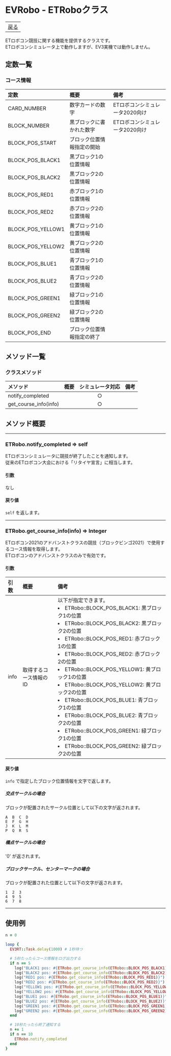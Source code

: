 # EVRobo - ETRoboクラス

<table width="100%"><tr><td align="right"><a href="README.md">戻る</a></td></tr></table>

ETロボコン競技に関する機能を提供するクラスです。  
ETロボコンシミュレータ上で動作しますが、EV3実機では動作しません。

## 定数一覧

### コース情報

|定数|概要|備考|
|:--|:--|:--|
|CARD_NUMBER|数字カードの数字|ETロボコンシミュレータ2020向け|
|BLOCK_NUMBER|黒ブロックに書かれた数字|ETロボコンシミュレータ2020向け|
|BLOCK_POS_START|ブロック位置情報指定の開始||
|BLOCK_POS_BLACK1|黒ブロック1の位置情報||
|BLOCK_POS_BLACK2|黒ブロック2の位置情報||
|BLOCK_POS_RED1|赤ブロック1の位置情報||
|BLOCK_POS_RED2|赤ブロック2の位置情報||
|BLOCK_POS_YELLOW1|黄ブロック1の位置情報||
|BLOCK_POS_YELLOW2|黄ブロック2の位置情報||
|BLOCK_POS_BLUE1|青ブロック1の位置情報||
|BLOCK_POS_BLUE2|青ブロック2の位置情報||
|BLOCK_POS_GREEN1|緑ブロック1の位置情報||
|BLOCK_POS_GREEN2|緑ブロック2の位置情報||
|BLOCK_POS_END|ブロック位置情報指定の終了||

## メソッド一覧

### クラスメソッド

|メソッド|概要|シミュレータ対応|備考|
|:--|:--|:-:|:--|
|notify_completed||○||
|get_course_info(info)||○||

## メソッド概要

---

### ETRobo.notify_completed => self

ETロボコンシミュレータに競技が終了したことを通知します。  
従来のETロボコン大会における「リタイヤ宣言」に相当します。

#### 引数

なし

#### 戻り値

`self` を返します。

---

### ETRobo.get_course_info(info) => Integer

ETロボコン2021のアドバンストクラスの競技（ブロックビンゴ2021）で使用するコース情報を取得します。  
ETロボコンのアドバンストクラスのみで有効です。

#### 引数

|引数|概要|備考|
|:--|:--|:--|
|info|取得するコース情報のID|以下が指定できます。<li>ETRobo::BLOCK_POS_BLACK1: 黒ブロック1の位置<li>ETRobo::BLOCK_POS_BLACK2: 黒ブロック2の位置<li>ETRobo::BLOCK_POS_RED1: 赤ブロック1の位置<li>ETRobo::BLOCK_POS_RED2: 赤ブロック2の位置<li>ETRobo::BLOCK_POS_YELLOW1: 黄ブロック1の位置<li>ETRobo::BLOCK_POS_YELLOW2: 黄ブロック2の位置<li>ETRobo::BLOCK_POS_BLUE1: 青ブロック1の位置<li>ETRobo::BLOCK_POS_BLUE2: 青ブロック2の位置<li>ETRobo::BLOCK_POS_GREEN1: 緑ブロック1の位置<li>ETRobo::BLOCK_POS_GREEN2: 緑ブロック2の位置|

#### 戻り値

`info` で指定したブロック位置情報を文字で返します。

##### 交点サークルの場合  
ブロックが配置されたサークル位置として以下の文字が返されます。

```
A  B  C  D
E  F  G  H
J  K  L  M
P  Q  R  S
```

##### 橋点サークルの場合  
'0' が返されます。

##### ブロックサークル、センターマークの場合  
ブロックが配置された位置として以下の文字が返されます。

```
1  2  3
4  9  5
6  7  8
```

---

## 使用例

```ruby
n = 0

loop {
  EV3RT::Task.delay(1000) # 1秒待つ

  # 5秒たったらコース情報をログ出力する
  if n == 5
    log("BLACK1 pos: #{ETRobo.get_course_info(ETRobo::BLOCK_POS_BLACK1)}")
    log("BLACK2 pos: #{ETRobo.get_course_info(ETRobo::BLOCK_POS_BLACK2)}")
    log("RED1 pos: #{ETRobo.get_course_info(ETRobo::BLOCK_POS_RED1)}")
    log("RED2 pos: #{ETRobo.get_course_info(ETRobo::BLOCK_POS_RED2)}")
    log("YELLOW1 pos: #{ETRobo.get_course_info(ETRobo::BLOCK_POS_YELLOW1)}")
    log("YELLOW2 pos: #{ETRobo.get_course_info(ETRobo::BLOCK_POS_YELLOW2)}")
    log("BLUE1 pos: #{ETRobo.get_course_info(ETRobo::BLOCK_POS_BLUE1)}")
    log("BLUE2 pos: #{ETRobo.get_course_info(ETRobo::BLOCK_POS_BLUE2)}")
    log("GREEN1 pos: #{ETRobo.get_course_info(ETRobo::BLOCK_POS_GREEN1)}")
    log("GREEN2 pos: #{ETRobo.get_course_info(ETRobo::BLOCK_POS_GREEN2)}")
  end

  # 10秒たったら終了通知する
  n += 1
  if n == 10
    ETRobo.notify_completed
  end
}
```
